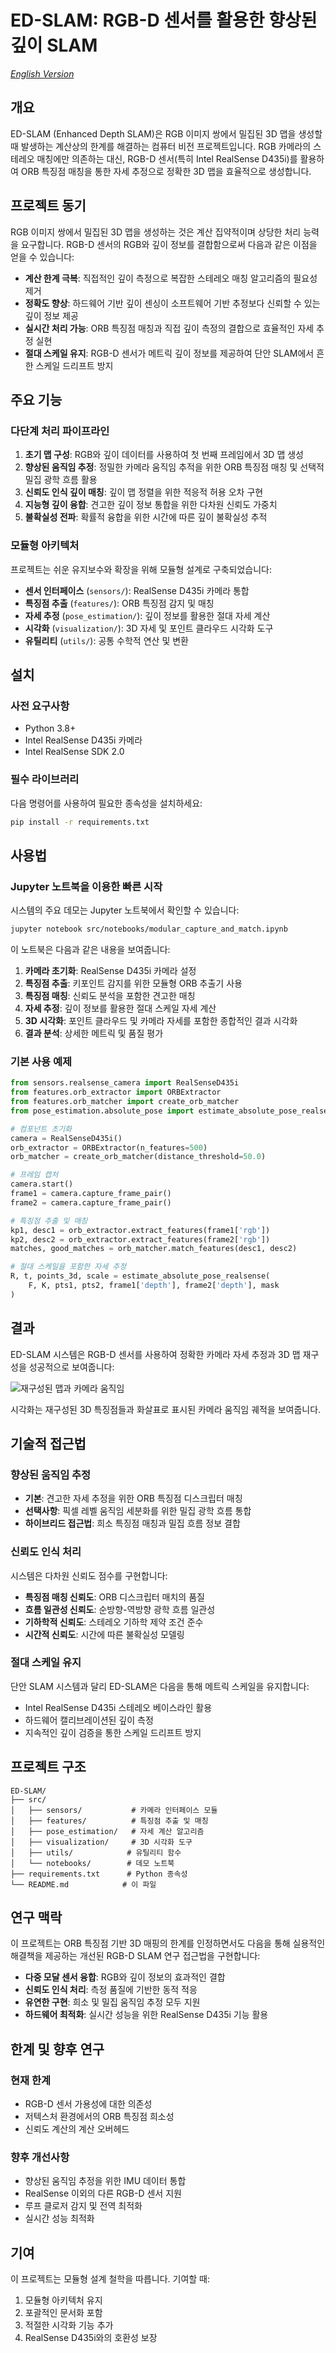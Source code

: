 # ED-SLAM: RGB-D 센서를 활용한 향상된 깊이 SLAM

*[English Version](README.md)*

## 개요

ED-SLAM (Enhanced Depth SLAM)은 RGB 이미지 쌍에서 밀집된 3D 맵을 생성할 때 발생하는 계산상의 한계를 해결하는 컴퓨터 비전 프로젝트입니다. RGB 카메라의 스테레오 매칭에만 의존하는 대신, RGB-D 센서(특히 Intel RealSense D435i)를 활용하여 ORB 특징점 매칭을 통한 자세 추정으로 정확한 3D 맵을 효율적으로 생성합니다.

## 프로젝트 동기

RGB 이미지 쌍에서 밀집된 3D 맵을 생성하는 것은 계산 집약적이며 상당한 처리 능력을 요구합니다. RGB-D 센서의 RGB와 깊이 정보를 결합함으로써 다음과 같은 이점을 얻을 수 있습니다:

- **계산 한계 극복**: 직접적인 깊이 측정으로 복잡한 스테레오 매칭 알고리즘의 필요성 제거
- **정확도 향상**: 하드웨어 기반 깊이 센싱이 소프트웨어 기반 추정보다 신뢰할 수 있는 깊이 정보 제공
- **실시간 처리 가능**: ORB 특징점 매칭과 직접 깊이 측정의 결합으로 효율적인 자세 추정 실현
- **절대 스케일 유지**: RGB-D 센서가 메트릭 깊이 정보를 제공하여 단안 SLAM에서 흔한 스케일 드리프트 방지

## 주요 기능

### 다단계 처리 파이프라인
1. **초기 맵 구성**: RGB와 깊이 데이터를 사용하여 첫 번째 프레임에서 3D 맵 생성
2. **향상된 움직임 추정**: 정밀한 카메라 움직임 추적을 위한 ORB 특징점 매칭 및 선택적 밀집 광학 흐름 활용
3. **신뢰도 인식 깊이 매칭**: 깊이 맵 정렬을 위한 적응적 허용 오차 구현
4. **지능형 깊이 융합**: 견고한 깊이 정보 통합을 위한 다차원 신뢰도 가중치
5. **불확실성 전파**: 확률적 융합을 위한 시간에 따른 깊이 불확실성 추적

### 모듈형 아키텍처
프로젝트는 쉬운 유지보수와 확장을 위해 모듈형 설계로 구축되었습니다:

- **센서 인터페이스** (`sensors/`): RealSense D435i 카메라 통합
- **특징점 추출** (`features/`): ORB 특징점 감지 및 매칭
- **자세 추정** (`pose_estimation/`): 깊이 정보를 활용한 절대 자세 계산
- **시각화** (`visualization/`): 3D 자세 및 포인트 클라우드 시각화 도구
- **유틸리티** (`utils/`): 공통 수학적 연산 및 변환

## 설치

### 사전 요구사항
- Python 3.8+
- Intel RealSense D435i 카메라
- Intel RealSense SDK 2.0

### 필수 라이브러리
다음 명령어를 사용하여 필요한 종속성을 설치하세요:

```bash
pip install -r requirements.txt
```

## 사용법

### Jupyter 노트북을 이용한 빠른 시작

시스템의 주요 데모는 Jupyter 노트북에서 확인할 수 있습니다:

```bash
jupyter notebook src/notebooks/modular_capture_and_match.ipynb
```

이 노트북은 다음과 같은 내용을 보여줍니다:
1. **카메라 초기화**: RealSense D435i 카메라 설정
2. **특징점 추출**: 키포인트 감지를 위한 모듈형 ORB 추출기 사용
3. **특징점 매칭**: 신뢰도 분석을 포함한 견고한 매칭
4. **자세 추정**: 깊이 정보를 활용한 절대 스케일 자세 계산
5. **3D 시각화**: 포인트 클라우드 및 카메라 자세를 포함한 종합적인 결과 시각화
6. **결과 분석**: 상세한 메트릭 및 품질 평가

### 기본 사용 예제

```python
from sensors.realsense_camera import RealSenseD435i
from features.orb_extractor import ORBExtractor
from features.orb_matcher import create_orb_matcher
from pose_estimation.absolute_pose import estimate_absolute_pose_realsense

# 컴포넌트 초기화
camera = RealSenseD435i()
orb_extractor = ORBExtractor(n_features=500)
orb_matcher = create_orb_matcher(distance_threshold=50.0)

# 프레임 캡처
camera.start()
frame1 = camera.capture_frame_pair()
frame2 = camera.capture_frame_pair()

# 특징점 추출 및 매칭
kp1, desc1 = orb_extractor.extract_features(frame1['rgb'])
kp2, desc2 = orb_extractor.extract_features(frame2['rgb'])
matches, good_matches = orb_matcher.match_features(desc1, desc2)

# 절대 스케일을 포함한 자세 추정
R, t, points_3d, scale = estimate_absolute_pose_realsense(
    F, K, pts1, pts2, frame1['depth'], frame2['depth'], mask
)
```

## 결과

ED-SLAM 시스템은 RGB-D 센서를 사용하여 정확한 카메라 자세 추정과 3D 맵 재구성을 성공적으로 보여줍니다:

![재구성된 맵과 카메라 움직임](readme_images/reconstructed_map_and_camera_movement.png)

시각화는 재구성된 3D 특징점들과 화살표로 표시된 카메라 움직임 궤적을 보여줍니다.

## 기술적 접근법

### 향상된 움직임 추정
- **기본**: 견고한 자세 추정을 위한 ORB 특징점 디스크립터 매칭
- **선택사항**: 픽셀 레벨 움직임 세분화를 위한 밀집 광학 흐름 통합
- **하이브리드 접근법**: 희소 특징점 매칭과 밀집 흐름 정보 결합

### 신뢰도 인식 처리
시스템은 다차원 신뢰도 점수를 구현합니다:
- **특징점 매칭 신뢰도**: ORB 디스크립터 매치의 품질
- **흐름 일관성 신뢰도**: 순방향-역방향 광학 흐름 일관성
- **기하학적 신뢰도**: 스테레오 기하학 제약 조건 준수
- **시간적 신뢰도**: 시간에 따른 불확실성 모델링

### 절대 스케일 유지
단안 SLAM 시스템과 달리 ED-SLAM은 다음을 통해 메트릭 스케일을 유지합니다:
- Intel RealSense D435i 스테레오 베이스라인 활용
- 하드웨어 캘리브레이션된 깊이 측정
- 지속적인 깊이 검증을 통한 스케일 드리프트 방지

## 프로젝트 구조

```
ED-SLAM/
├── src/
│   ├── sensors/           # 카메라 인터페이스 모듈
│   ├── features/          # 특징점 추출 및 매칭
│   ├── pose_estimation/   # 자세 계산 알고리즘
│   ├── visualization/     # 3D 시각화 도구
│   ├── utils/            # 유틸리티 함수
│   └── notebooks/        # 데모 노트북
├── requirements.txt      # Python 종속성
└── README.md            # 이 파일
```

## 연구 맥락

이 프로젝트는 ORB 특징점 기반 3D 매핑의 한계를 인정하면서도 다음을 통해 실용적인 해결책을 제공하는 개선된 RGB-D SLAM 연구 접근법을 구현합니다:

- **다중 모달 센서 융합**: RGB와 깊이 정보의 효과적인 결합
- **신뢰도 인식 처리**: 측정 품질에 기반한 동적 적응
- **유연한 구현**: 희소 및 밀집 움직임 추정 모두 지원
- **하드웨어 최적화**: 실시간 성능을 위한 RealSense D435i 기능 활용

## 한계 및 향후 연구

### 현재 한계
- RGB-D 센서 가용성에 대한 의존성
- 저텍스처 환경에서의 ORB 특징점 희소성
- 신뢰도 계산의 계산 오버헤드

### 향후 개선사항
- 향상된 움직임 추정을 위한 IMU 데이터 통합
- RealSense 이외의 다른 RGB-D 센서 지원
- 루프 클로저 감지 및 전역 최적화
- 실시간 성능 최적화

## 기여

이 프로젝트는 모듈형 설계 철학을 따릅니다. 기여할 때:
1. 모듈형 아키텍처 유지
2. 포괄적인 문서화 포함
3. 적절한 시각화 기능 추가
4. RealSense D435i와의 호환성 보장